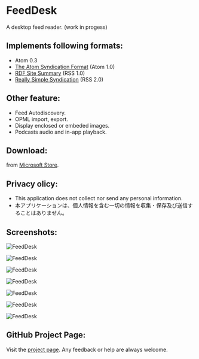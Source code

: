 
# FeedDesk
A desktop feed reader. (work in progess)

## Implements following formats:  

* Atom 0.3
* [The Atom Syndication Format](https://tools.ietf.org/html/rfc4287) (Atom 1.0)
* [RDF Site Summary](https://www.w3.org/2001/09/rdfprimer/rss.html) (RSS 1.0)
* [Really Simple Syndication](https://validator.w3.org/feed/docs/rss2.html) (RSS 2.0)

## Other feature:
* Feed Autodiscovery.
* OPML import, export.
* Display enclosed or embeded images.
* Podcasts audio and in-app playback.

## Download:

from [Microsoft Store](https://www.microsoft.com/store/apps/9PGDGKFSV6L9).


## Privacy olicy:
* This application does not collect nor send any personal information.
* 本アプリケーションは、個人情報を含む一切の情報を収集・保存及び送信することはありません。

## Screenshots:

![FeedDesk](https://github.com/torum/XmlClients/blob/master/docs/images/FeedDesk-Screenshot1-Dark.png?raw=true) 

![FeedDesk](https://github.com/torum/XmlClients/blob/master/docs/images/FeedDesk-Screenshot1-Light.png?raw=true) 

![FeedDesk](https://github.com/torum/XmlClients/blob/master/docs/images/FeedDesk-Screenshot1-Dark-Text.png?raw=true) 

![FeedDesk](https://github.com/torum/XmlClients/blob/master/docs/images/FeedDesk-Screenshot1-Dark-Podcast.png?raw=true) 

![FeedDesk](https://github.com/torum/XmlClients/blob/master/docs/images/FeedDesk-Screenshot1-Acrylic-Dark.png?raw=true) 

![FeedDesk](https://github.com/torum/XmlClients/blob/master/docs/images/FeedDesk-Screenshot1-Acrylic-Light.png?raw=true) 

![FeedDesk](https://github.com/torum/XmlClients/blob/master/docs/images/FeedDesk-Screenshot1-Light-vertical.png?raw=true) 

## GitHub Project Page:

Visit the [project page](https://github.com/torum/XmlClients/). Any feedback or help are always welcome.
